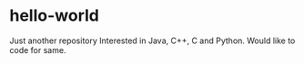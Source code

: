 # hello-world
Just another repository
Interested in Java, C++, C and Python. Would like to code for same.
